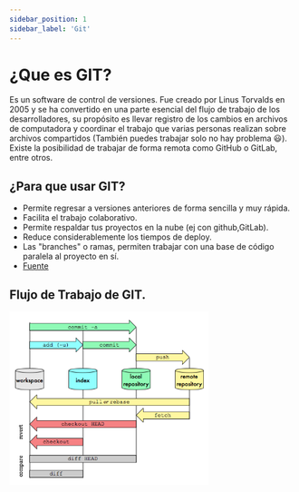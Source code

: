 ```yaml
---
sidebar_position: 1
sidebar_label: 'Git'
---
```


# ¿Que es GIT?

Es un software de control de versiones. Fue creado por Linus Torvalds en 2005 y se ha convertido en una parte esencial del flujo de trabajo de los desarrolladores, su propósito es llevar registro de los cambios en archivos de computadora y coordinar el trabajo que varias personas realizan sobre archivos compartidos (También puedes trabajar solo no hay problema 😃). Existe la posibilidad de trabajar de forma remota como GitHub o GitLab, entre otros.


## ¿Para que usar GIT?

- Permite regresar a versiones anteriores de forma sencilla y muy rápida.
- Facilita el trabajo colaborativo.
- Permite respaldar tus proyectos en la nube (ej con github,GitLab).
- Reduce considerablemente los tiempos de deploy.
- Las "branches" o ramas, permiten trabajar con una base de código paralela al proyecto en sí.
- [Fuente](https://blog.coffeedevs.com/8-razones-para-usar-git/)



## Flujo de Trabajo de GIT.

![ Áreas de trabajo en GIT ](./../img/area-de-trabajo-diapositiva.png)



